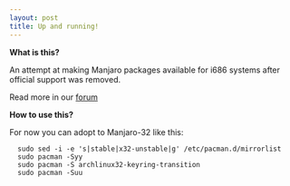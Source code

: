 ```yaml
---
layout: post
title: Up and running!
---
```


**What is this?**

An attempt at making Manjaro packages available for i686 systems after official support was removed.

Read more in our [forum](https://forum.manjaro.org/t/manjaro32-org/34634)

**How to use this?**

For now you can adopt to Manjaro-32 like this:

```
  sudo sed -i -e 's|stable|x32-unstable|g' /etc/pacman.d/mirrorlist
  sudo pacman -Syy
  sudo pacman -S archlinux32-keyring-transition
  sudo pacman -Suu
```
